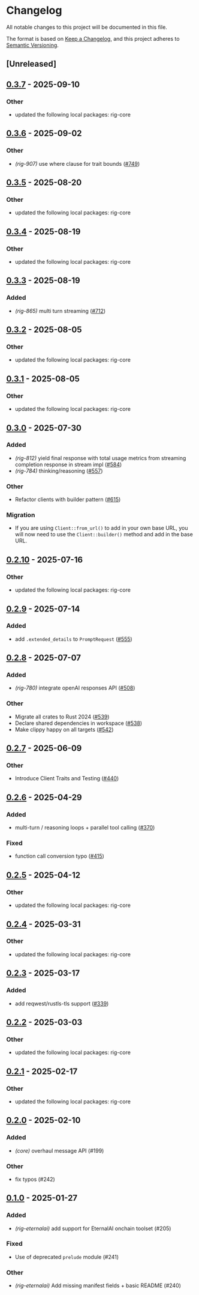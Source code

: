 # Changelog

All notable changes to this project will be documented in this file.

The format is based on [Keep a Changelog](https://keepachangelog.com/en/1.0.0/),
and this project adheres to [Semantic Versioning](https://semver.org/spec/v2.0.0.html).

## [Unreleased]

## [0.3.7](https://github.com/0xPlaygrounds/rig/compare/rig-eternalai-v0.3.6...rig-eternalai-v0.3.7) - 2025-09-10

### Other

- updated the following local packages: rig-core

## [0.3.6](https://github.com/0xPlaygrounds/rig/compare/rig-eternalai-v0.3.5...rig-eternalai-v0.3.6) - 2025-09-02

### Other

- *(rig-907)* use where clause for trait bounds ([#749](https://github.com/0xPlaygrounds/rig/pull/749))

## [0.3.5](https://github.com/0xPlaygrounds/rig/compare/rig-eternalai-v0.3.4...rig-eternalai-v0.3.5) - 2025-08-20

### Other

- updated the following local packages: rig-core

## [0.3.4](https://github.com/0xPlaygrounds/rig/compare/rig-eternalai-v0.3.3...rig-eternalai-v0.3.4) - 2025-08-19

### Other

- updated the following local packages: rig-core

## [0.3.3](https://github.com/0xPlaygrounds/rig/compare/rig-eternalai-v0.3.2...rig-eternalai-v0.3.3) - 2025-08-19

### Added

- *(rig-865)* multi turn streaming ([#712](https://github.com/0xPlaygrounds/rig/pull/712))

## [0.3.2](https://github.com/0xPlaygrounds/rig/compare/rig-eternalai-v0.3.1...rig-eternalai-v0.3.2) - 2025-08-05

### Other

- updated the following local packages: rig-core

## [0.3.1](https://github.com/0xPlaygrounds/rig/compare/rig-eternalai-v0.3.0...rig-eternalai-v0.3.1) - 2025-08-05

### Other

- updated the following local packages: rig-core

## [0.3.0](https://github.com/0xPlaygrounds/rig/compare/rig-eternalai-v0.2.10...rig-eternalai-v0.3.0) - 2025-07-30

### Added

- *(rig-812)* yield final response with total usage metrics from streaming completion response in stream impl ([#584](https://github.com/0xPlaygrounds/rig/pull/584))
- *(rig-784)* thinking/reasoning ([#557](https://github.com/0xPlaygrounds/rig/pull/557))

### Other

- Refactor clients with builder pattern ([#615](https://github.com/0xPlaygrounds/rig/pull/615))

### Migration

- If you are using `Client::from_url()` to add in your own base URL, you will now need to use the `Client::builder()` method and add in the base URL.

## [0.2.10](https://github.com/0xPlaygrounds/rig/compare/rig-eternalai-v0.2.9...rig-eternalai-v0.2.10) - 2025-07-16

### Other

- updated the following local packages: rig-core

## [0.2.9](https://github.com/0xPlaygrounds/rig/compare/rig-eternalai-v0.2.8...rig-eternalai-v0.2.9) - 2025-07-14

### Added

- add `.extended_details` to `PromptRequest` ([#555](https://github.com/0xPlaygrounds/rig/pull/555))

## [0.2.8](https://github.com/0xPlaygrounds/rig/compare/rig-eternalai-v0.2.7...rig-eternalai-v0.2.8) - 2025-07-07

### Added

- *(rig-780)* integrate openAI responses API ([#508](https://github.com/0xPlaygrounds/rig/pull/508))

### Other

- Migrate all crates to Rust 2024 ([#539](https://github.com/0xPlaygrounds/rig/pull/539))
- Declare shared dependencies in workspace ([#538](https://github.com/0xPlaygrounds/rig/pull/538))
- Make clippy happy on all targets ([#542](https://github.com/0xPlaygrounds/rig/pull/542))

## [0.2.7](https://github.com/0xPlaygrounds/rig/compare/rig-eternalai-v0.2.6...rig-eternalai-v0.2.7) - 2025-06-09

### Other

- Introduce Client Traits and Testing ([#440](https://github.com/0xPlaygrounds/rig/pull/440))

## [0.2.6](https://github.com/0xPlaygrounds/rig/compare/rig-eternalai-v0.2.5...rig-eternalai-v0.2.6) - 2025-04-29

### Added

- multi-turn / reasoning loops + parallel tool calling ([#370](https://github.com/0xPlaygrounds/rig/pull/370))

### Fixed

- function call conversion typo ([#415](https://github.com/0xPlaygrounds/rig/pull/415))

## [0.2.5](https://github.com/0xPlaygrounds/rig/compare/rig-eternalai-v0.2.4...rig-eternalai-v0.2.5) - 2025-04-12

### Other

- updated the following local packages: rig-core

## [0.2.4](https://github.com/0xPlaygrounds/rig/compare/rig-eternalai-v0.2.3...rig-eternalai-v0.2.4) - 2025-03-31

### Other

- updated the following local packages: rig-core

## [0.2.3](https://github.com/0xPlaygrounds/rig/compare/rig-eternalai-v0.2.2...rig-eternalai-v0.2.3) - 2025-03-17

### Added

- add reqwest/rustls-tls support ([#339](https://github.com/0xPlaygrounds/rig/pull/339))

## [0.2.2](https://github.com/0xPlaygrounds/rig/compare/rig-eternalai-v0.2.1...rig-eternalai-v0.2.2) - 2025-03-03

### Other

- updated the following local packages: rig-core

## [0.2.1](https://github.com/0xPlaygrounds/rig/compare/rig-eternalai-v0.2.0...rig-eternalai-v0.2.1) - 2025-02-17

### Other

- updated the following local packages: rig-core

## [0.2.0](https://github.com/0xPlaygrounds/rig/compare/rig-eternalai-v0.1.0...rig-eternalai-v0.2.0) - 2025-02-10

### Added

- *(core)* overhaul message API (#199)

### Other

- fix typos (#242)

## [0.1.0](https://github.com/0xPlaygrounds/rig/releases/tag/rig-eternalai-v0.1.0) - 2025-01-27

### Added

- *(rig-eternalai)* add support for EternalAI onchain toolset (#205)

### Fixed

- Use of deprecated `prelude` module (#241)

### Other

- *(rig-eternalai)* Add missing manifest fields + basic README (#240)
